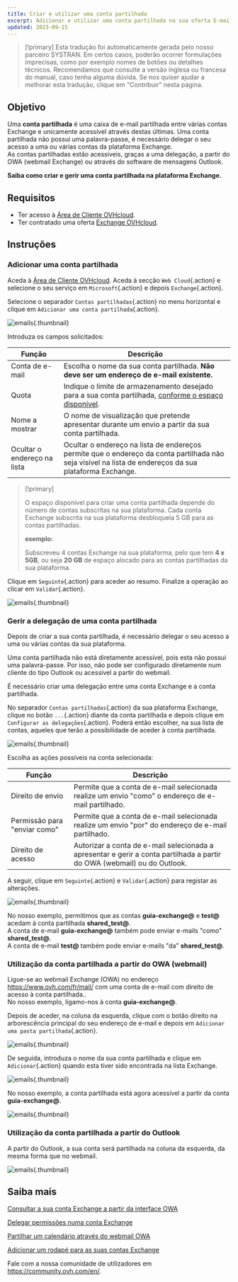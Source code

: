 ```yaml
---
title: Criar e utilizar uma conta partilhada
excerpt: Adicionar e utilizar uma conta partilhada na sua oferta E-mail Exchange
updated: 2023-09-15
---
```


> [!primary]
> Esta tradução foi automaticamente gerada pelo nosso parceiro SYSTRAN. Em certos casos, poderão ocorrer formulações imprecisas, como por exemplo nomes de botões ou detalhes técnicos. Recomendamos que consulte a versão inglesa ou francesa do manual, caso tenha alguma dúvida. Se nos quiser ajudar a melhorar esta tradução, clique em "Contribuir" nesta página.
>

## Objetivo

Uma **conta partilhada** é uma caixa de e-mail partilhada entre várias contas Exchange e unicamente acessível através destas últimas. Uma conta partilhada não possui uma palavra-passe, é necessário delegar o seu acesso a uma ou várias contas da plataforma Exchange.
<br>As contas partilhadas estão acessíveis, graças a uma delegação, a partir do OWA (webmail Exchange) ou através do software de mensagens Outlook.

**Saiba como criar e gerir uma conta partilhada na plataforma Exchange.**

## Requisitos

- Ter acesso à [Área de Cliente OVHcloud](https://www.ovh.com/auth/?action=gotomanager&from=https://www.ovh.pt/&ovhSubsidiary=pt).
- Ter contratado uma oferta [Exchange OVHcloud](https://www.ovhcloud.com/pt/emails/hosted-exchange/).

## Instruções

### Adicionar uma conta partilhada

Aceda à [Área de Cliente OVHcloud](https://www.ovh.com/auth/?action=gotomanager&from=https://www.ovh.pt/&ovhSubsidiary=pt). Aceda à secção `Web Cloud`{.action} e selecione o seu serviço em `Microsoft`{.action} e depois `Exchange`{.action}.

Selecione o separador `Contas partilhadas`{.action} no menu horizontal e clique em `Adicionar uma conta partilhada`{.action}.

![emails](images/exchange-shared_accounts01.png){.thumbnail}

Introduza os campos solicitados:

|Função|Descrição|
|---|---|
|Conta de e-mail|Escolha o nome da sua conta partilhada. **Não deve ser um endereço de e-mail existente.**|
|Quota|Indique o limite de armazenamento desejado para a sua conta partilhada, [conforme o espaço disponível](#size).|
|Nome a mostrar|O nome de visualização que pretende apresentar durante um envio a partir da sua conta partilhada.|
|Ocultar o endereço na lista|Ocultar o endereço na lista de endereços permite que o endereço da conta partilhada não seja visível na lista de endereços da sua plataforma Exchange.|

<a name="size"></a>

> [!primary]
>
> O espaço disponível para criar uma conta partilhada depende do número de contas subscritas na sua plataforma. Cada conta Exchange subscrita na sua plataforma desbloqueia 5 GB para as contas partilhadas.
>
> **exemplo:**
>
> Subscreveu 4 contas Exchange na sua plataforma, pelo que tem **4 x 5GB**, ou seja **20 GB** de espaço alocado para as contas partilhadas da sua plataforma.

Clique em `Seguinte`{.action} para aceder ao resumo. Finalize a operação ao clicar em `Validar`{.action}.

![emails](images/exchange-shared_accounts02.png){.thumbnail}

### Gerir a delegação de uma conta partilhada

Depois de criar a sua conta partilhada, é necessário delegar o seu acesso a uma ou várias contas da sua plataforma.

Uma conta partilhada não está diretamente acessível, pois esta não possui uma palavra-passe. Por isso, não pode ser configurado diretamente num cliente do tipo Outlook ou acessível a partir do webmail.

É necessário criar uma delegação entre uma conta Exchange e a conta partilhada.

No separador `Contas partilhadas`{.action} da sua plataforma Exchange, clique no botão `...`{.action} diante da conta partilhada e depois clique em `Configurar as delegações`{.action}. Poderá então escolher, na sua lista de contas, aqueles que terão a possibilidade de aceder à conta partilhada.

![emails](images/exchange-shared_accounts03.png){.thumbnail}

Escolha as ações possíveis na conta selecionada:

|Função|Descrição|
|---|---|
|Direito de envio|Permite que a conta de e-mail selecionada realize um envio "como" o endereço de e-mail partilhado.|
|Permissão para "enviar como"|Permite que a conta de e-mail selecionada realize um envio "por" do endereço de e-mail partilhado.|
|Direito de acesso|Autorizar a conta de e-mail selecionada a apresentar e gerir a conta partilhada a partir do OWA (webmail) ou do Outlook.|

A seguir, clique em `Seguinte`{.action} e `Validar`{.action} para registar as alterações.

![emails](images/exchange-shared_accounts04.png){.thumbnail}

No nosso exemplo, permitimos que as contas **guia-exchange@** e **test@** acedam à conta partilhada **shared_test@**.
<br>A conta de e-mail **guia-exchange@** também pode enviar e-mails "como" **shared_test@**.
<br>A conta de e-mail **test@** também pode enviar e-mails "da" **shared_test@**.

### Utilização da conta partilhada a partir do OWA (webmail)

Ligue-se ao webmail Exchange (OWA) no endereço <https://www.ovh.com/fr/mail/> com uma conta de e-mail com direito de acesso à conta partilhada.. 
<br>No nosso exemplo, ligamo-nos à conta **guia-exchange@**.

Depois de aceder, na coluna da esquerda, clique com o botão direito na arborescência principal do seu endereço de e-mail e depois em `Adicionar uma pasta partilhada`{.action}. 

![emails](images/exchange-shared_accounts05.png){.thumbnail}

De seguida, introduza o nome da sua conta partilhada e clique em `Adicionar`{.action} quando esta tiver sido encontrada na lista Exchange.

![emails](images/exchange-shared_accounts06.png){.thumbnail}

No nosso exemplo, a conta partilhada está agora acessível a partir da conta **guia-exchange@**.

![emails](images/exchange-shared_accounts07.png){.thumbnail}

### Utilização da conta partilhada a partir do Outlook

A partir do Outlook, a sua conta será partilhada na coluna da esquerda, da mesma forma que no webmail.

![emails](images/exchange-shared_accounts10.png){.thumbnail}

## Saiba mais

[Consultar a sua conta Exchange a partir da interface OWA](/pages/web_cloud/email_and_collaborative_solutions/using_the_outlook_web_app_webmail/email_owa)

[Delegar permissões numa conta Exchange](/pages/web_cloud/email_and_collaborative_solutions/microsoft_exchange/feature_delegation)

[Partilhar um calendário através do webmail OWA](/pages/web_cloud/email_and_collaborative_solutions/using_the_outlook_web_app_webmail/owa_calendar_sharing)

[Adicionar um rodapé para as suas contas Exchange](/pages/web_cloud/email_and_collaborative_solutions/microsoft_exchange/feature_footers)

Fale com a nossa comunidade de utilizadores em <https://community.ovh.com/en/>.
